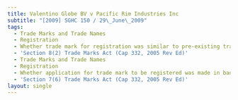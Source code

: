 ```yaml
---
title: Valentino Globe BV v Pacific Rim Industries Inc
subtitle: "[2009] SGHC 150 / 29\_June\_2009"
tags:
  - Trade Marks and Trade Names
  - Registration
  - Whether trade mark for registration was similar to pre-existing trade marks
  - 'Section 8(2) Trade Marks Act (Cap 332, 2005 Rev Ed)'
  - Trade Marks and Trade Names
  - Registration
  - Whether application for trade mark to be registered was made in bad faith
  - 'Section 7(6) Trade Marks Act (Cap 332, 2005 Rev Ed)'
layout: single
---
```


